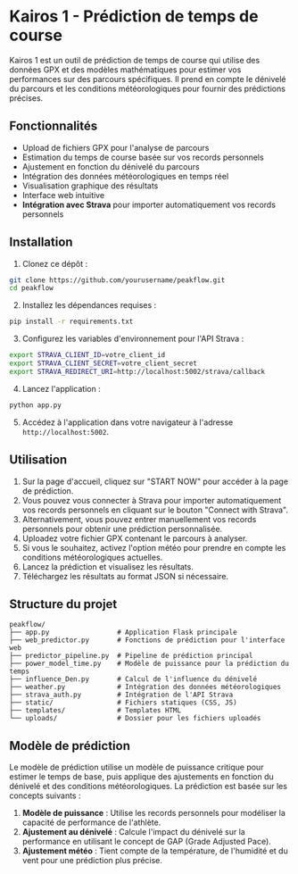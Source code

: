 # Kairos 1 - Prédiction de temps de course

Kairos 1 est un outil de prédiction de temps de course qui utilise des données GPX et des modèles mathématiques pour estimer vos performances sur des parcours spécifiques. Il prend en compte le dénivelé du parcours et les conditions météorologiques pour fournir des prédictions précises.

## Fonctionnalités

- Upload de fichiers GPX pour l'analyse de parcours
- Estimation du temps de course basée sur vos records personnels
- Ajustement en fonction du dénivelé du parcours
- Intégration des données météorologiques en temps réel
- Visualisation graphique des résultats
- Interface web intuitive
- **Intégration avec Strava** pour importer automatiquement vos records personnels

## Installation

1. Clonez ce dépôt :
```bash
git clone https://github.com/yourusername/peakflow.git
cd peakflow
```

2. Installez les dépendances requises :
```bash
pip install -r requirements.txt
```

3. Configurez les variables d'environnement pour l'API Strava :
```bash
export STRAVA_CLIENT_ID=votre_client_id
export STRAVA_CLIENT_SECRET=votre_client_secret
export STRAVA_REDIRECT_URI=http://localhost:5002/strava/callback
```

4. Lancez l'application :
```bash
python app.py
```

5. Accédez à l'application dans votre navigateur à l'adresse `http://localhost:5002`.

## Utilisation

1. Sur la page d'accueil, cliquez sur "START NOW" pour accéder à la page de prédiction.
2. Vous pouvez vous connecter à Strava pour importer automatiquement vos records personnels en cliquant sur le bouton "Connect with Strava".
3. Alternativement, vous pouvez entrer manuellement vos records personnels pour obtenir une prédiction personnalisée.
4. Uploadez votre fichier GPX contenant le parcours à analyser.
5. Si vous le souhaitez, activez l'option météo pour prendre en compte les conditions météorologiques actuelles.
6. Lancez la prédiction et visualisez les résultats.
7. Téléchargez les résultats au format JSON si nécessaire.

## Structure du projet

```
peakflow/
├── app.py                 # Application Flask principale
├── web_predictor.py       # Fonctions de prédiction pour l'interface web
├── predictor_pipeline.py  # Pipeline de prédiction principal
├── power_model_time.py    # Modèle de puissance pour la prédiction du temps
├── influence_Den.py       # Calcul de l'influence du dénivelé
├── weather.py             # Intégration des données météorologiques
├── strava_auth.py         # Intégration de l'API Strava
├── static/                # Fichiers statiques (CSS, JS)
├── templates/             # Templates HTML
└── uploads/               # Dossier pour les fichiers uploadés
```

## Modèle de prédiction

Le modèle de prédiction utilise un modèle de puissance critique pour estimer le temps de base, puis applique des ajustements en fonction du dénivelé et des conditions météorologiques. La prédiction est basée sur les concepts suivants :

1. **Modèle de puissance** : Utilise les records personnels pour modéliser la capacité de performance de l'athlète.
2. **Ajustement au dénivelé** : Calcule l'impact du dénivelé sur la performance en utilisant le concept de GAP (Grade Adjusted Pace).
3. **Ajustement météo** : Tient compte de la température, de l'humidité et du vent pour une prédiction plus précise.
